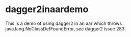 # dagger2inaardemo
This is a demo of using dagger2 in an aar which throws java.lang.NoClassDefFoundError, see dagger2 issue 283.
